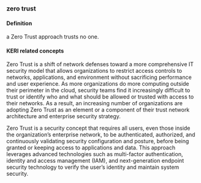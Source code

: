 ### zero trust

<h4>Definition</h4><p>a Zero Trust approach trusts no one.</p><h4>KERI related concepts</h4><p>Zero Trust is a shift of network defenses toward a more comprehensive IT security model that allows organizations to restrict access controls to networks, applications, and environment without sacrificing performance and user experience. As more organizations do more computing outside their perimeter in the cloud, security teams find it increasingly difficult to trust or identify who and what should be allowed or trusted with access to their networks. As a result, an increasing number of organizations are adopting Zero Trust as an element or a component of their trust network architecture and enterprise security strategy.</p><p>Zero Trust is a security concept that requires all users, even those inside the organization’s enterprise network, to be authenticated, authorized, and continuously validating security configuration and posture, before being granted or keeping access to applications and data. This approach leverages advanced technologies such as multi-factor authentication, identity and access management (IAM), and next-generation endpoint security technology to verify the user’s identity and maintain system security.</p>
